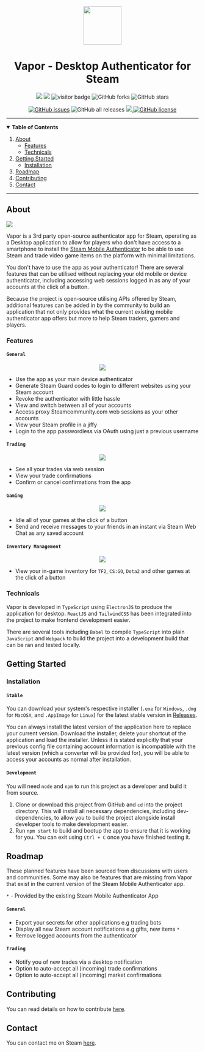 <!-- Project Header -->

<div align="center">
  <img src="https://i.ibb.co/prBfJPg/vapor.png" width=100 height=100 />
  <h1>Vapor - Desktop Authenticator for Steam</h1>
</div>


<div align="center">
<img src="https://badgen.net/github/tag/hilliamt/vapor-authenticator" />
<img src="https://badgen.net/github/commits/hilliamt/vapor-authenticator" />
<img src="https://visitor-badge.laobi.icu/badge?page_id=hilliamt.vapor-authenticator" alt="visitor badge"/>
<img alt="GitHub forks" src="https://img.shields.io/github/forks/HilliamT/vapor-authenticator">
<img alt="GitHub stars" src="https://img.shields.io/github/stars/HilliamT/vapor-authenticator">

<a href="https://github.com/HilliamT/vapor-authenticator/issues"><img alt="GitHub issues" src="https://img.shields.io/github/issues/HilliamT/vapor-authenticator"></a> <img alt="GitHub all releases" src="https://img.shields.io/github/downloads/HilliamT/vapor-authenticator/total"> <a href="https://github.com/HilliamT/vapor-authenticator/network"> <img src="https://badgen.net/github/last-commit/hilliamt/vapor-authenticator"> <a href="https://github.com/HilliamT/vapor-authenticator/blob/master/LICENSE"><img alt="GitHub license" src="https://img.shields.io/github/license/HilliamT/vapor-authenticator"></a>
</div>


<hr>

<!-- TABLE OF CONTENTS -->
<details open="open">
  <summary><strong>Table of Contents</strong></summary>
  <ol>
    <li>
      <a href="#about">About</a>
      <ul>
        <li><a href="#features">Features</a></li>
        <li><a href="#technicals">Technicals</a></li>
      </ul>
    </li>
    <li>
      <a href="#getting-started">Getting Started</a>
      <ul>
        <li><a href="#installation">Installation</a></li>
      </ul>
    </li>
    <li><a href="#roadmap">Roadmap</a></li>
    <li><a href="#contributing">Contributing</a>
    </li>
    <li>
    <a href="#roadmap">Contact</a></li>
  </ol>
</details>

<hr>

<!-- About the Project -->
## About
<img src="https://i.imgur.com/Rkt6xOb.png" />

Vapor is a 3rd party open-source authenticator app for Steam, operating as a Desktop application to allow for players who don't have access to a smartphone to install the [Steam Mobile Authenticator](https://play.google.com/store/apps/details?id=com.valvesoftware.android.steam.community&hl=en_GB&gl=US) to be able to use Steam and trade video game items on the platform with minimal limitations.

You don't have to use the app as your authenticator! There are several features that can be utilised without replacing your old mobile or device authenticator, including accessing web sessions logged in as any of your accounts at the click of a button.

Because the project is open-source utilising APIs offered by Steam, additional features can be added in by the community to build an application that not only provides what the current existing mobile authenticator app offers but more to help Steam traders, gamers and players.

### Features
#### `General`

<div style="text-align: center;">
  <img src="/assets/VaporGeneralDemo.gif" text-align="center">
</div>

* Use the app as your main device authenticator
* Generate Steam Guard codes to login to different websites using your Steam account
* Revoke the authenticator with little hassle
* View and switch between all of your accounts
* Access proxy Steamcommunity.com web sessions as your other accounts
* View your Steam profile in a jiffy
* Login to the app passwordless via OAuth using just a previous username
#### `Trading`

<div style="text-align: center;">
  <img src="/assets/VaporTradeDemo.gif" text-align="center">
</div>

* See all your trades via web session
* View your trade confirmations
* Confirm or cancel confirmations from the app

#### `Gaming`

<div style="text-align: center;">
  <img src="/assets/VaporIdleDemo.gif" text-align="center">
</div>

* Idle all of your games at the click of a button
* Send and receive messages to your friends in an instant via Steam Web Chat as any saved account
#### `Inventory Management`

<div style="text-align: center;">
  <img src="/assets/VaporInventoryDemo.gif" text-align="center">
</div>

* View your in-game inventory for `TF2`, `CS:GO`, `Dota2` and other games at the click of a button

### Technicals
Vapor is developed in `TypeScript` using `ElectronJS` to produce the application for desktop. `ReactJS` and `TailwindCSS` has been integrated into the project to make frontend development easier.

There are several tools including `Babel` to compile `TypeScript` into plain `JavaScript` and `Webpack` to build the project into a development build that can be ran and tested locally.

<!-- Getting Started -->
## Getting Started

### Installation

#### `Stable`

You can download your system's respective installer (`.exe` for `Windows`, `.dmg` for `MacOSX`, and `.AppImage` for `Linux`) for the latest stable version in [Releases](https://github.com/HilliamT/Vapor-Authenticator/releases).

You can always install the latest version of the application here to replace your current version. Download the installer, delete your shortcut of the application and load the installer. Unless it is stated explicitly that your previous config file containing account information is incompatible with the latest version (which a converter will be provided for), you will be able to access your accounts as normal after installation.

#### `Development`
You will need `node` and `npm` to run this project as a developer and build it from source.

1. Clone or download this project from GitHub and `cd` into the project directory.
This will install all necessary dependencies, including dev-dependencies, to allow you to build the project alongside install developer tools to make development easier.
3. Run `npm start` to build and bootup the app to ensure that it is working for you. You can exit using `Ctrl + C` once you have finished testing it.

## Roadmap

These planned features have been sourced from discussions with users and communities. Some may also be features that are missing from Vapor that exist in the current version of the Steam Mobile Authenticator app.

`*` - Provided by the existing Steam Mobile Authenticator App
#### `General`
* Export your secrets for other applications e.g trading bots
* Display all new Steam account notifications e.g gifts, new items `*`
* Remove logged accounts from the authenticator
#### `Trading`
* Notify you of new trades via a desktop notification
* Option to auto-accept all (incoming) trade confirmations
* Option to auto-accept all (incoming) market confirmations

## Contributing
You can read details on how to contribute [here](https://github.com/HilliamT/vapor-authenticator/blob/master/CONTRIBUTING.md).

## Contact

You can contact me on Steam [here](https://steamcommunity.com/profiles/76561198081082634/).
